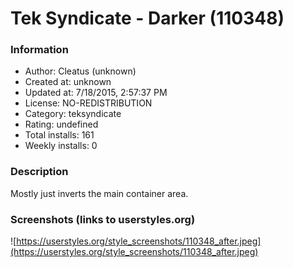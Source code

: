 # Tek Syndicate - Darker (110348)

### Information
- Author: Cleatus (unknown)
- Created at: unknown
- Updated at: 7/18/2015, 2:57:37 PM
- License: NO-REDISTRIBUTION
- Category: teksyndicate
- Rating: undefined
- Total installs: 161
- Weekly installs: 0


### Description
Mostly just inverts the main container area.


### Screenshots (links to userstyles.org)
![https://userstyles.org/style_screenshots/110348_after.jpeg](https://userstyles.org/style_screenshots/110348_after.jpeg)


